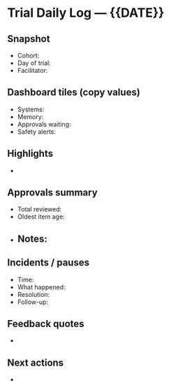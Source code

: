 # Trial Daily Log — {{DATE}}

## Snapshot
- Cohort: 
- Day of trial: 
- Facilitator: 

## Dashboard tiles (copy values)
- Systems: 
- Memory: 
- Approvals waiting: 
- Safety alerts: 

## Highlights
- 

## Approvals summary
- Total reviewed: 
- Oldest item age: 
- Notes:
  - 

## Incidents / pauses
- Time:
- What happened:
- Resolution:
- Follow-up:

## Feedback quotes
- 

## Next actions
- 
